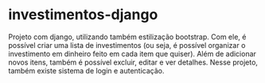 # investimentos-django
Projeto com django, utilizando também estilização bootstrap. Com ele, é possível criar uma lista de investimentos (ou seja, é possível organizar o investimento em dinheiro feito em cada item que quiser). Além de adicionar novos itens, também é possível excluir, editar e ver detalhes. Nesse projeto, também existe sistema de login e autenticação.
